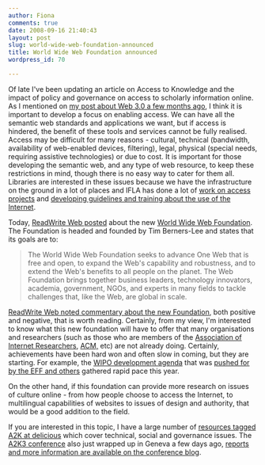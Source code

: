 ```yaml
---
author: Fiona
comments: true
date: 2008-09-16 21:40:43
layout: post
slug: world-wide-web-foundation-announced
title: World Wide Web Foundation announced
wordpress_id: 70

---
```


Of late I've been updating an article on Access to Knowledge and the impact of policy and governance on access to scholarly information online. As I mentioned on [my post about Web 3.0 a few months ago](http://www.semanticlibrary.net/2008/04/28/web-30-just-around-the-corner/), I think it is important to develop a focus on enabling access. We can have all the semantic web standards and applications we want, but if access is hindered, the benefit of these tools and services cannot be fully realised. Access may be difficult for many reasons - cultural, technical (bandwidth, availability of web-enabled devices, filtering), legal, physical (special needs, requiring assistive technologies) or due to cost. It is important for those developing the semantic web, and any type of web resource, to keep these restrictions in mind, though there is no easy way to cater for them all. Libraries are interested in these issues because we have the infrastructure on the ground in a lot of places and IFLA has done a lot of [work on access projects](http://www.ifla.org/VI/1/alp.htm) and [developing guidelines and training about the use of the Internet](http://www.ifla.org/faife/news/learning_materials_workshops.htm).

Today, [ReadWrite Web posted](http://www.readwriteweb.com/archives/tim_berners_lee_launches_world.php) about the new [World Wide Web Foundation](http://www.webfoundation.org/). The Foundation is headed and founded by Tim Berners-Lee and states that its goals are to:


> The World Wide Web Foundation seeks to advance One Web that is free and open, to expand the Web's capability and robustness, and to  extend the Web's      benefits to all people on the planet. The Web Foundation brings together business leaders, technology innovators, academia, government, NGOs, and experts in many fields to tackle challenges that, like the Web, are global in scale.


[ReadWrite Web noted commentary about the new Foundation](http://www.readwriteweb.com/archives/tim_berners_lee_launches_world.php), both positive and negative, that is worth reading. Certainly, from my view, I'm interested to know what this new foundation will have to offer that many organisations and researchers (such as those who are members of the [Association of Internet Researchers](http://aoir.org/), [ACM,](http://www.acm.org) etc) are not already doing. Certainly, achievements have been hard won and often slow in coming, but they are starting. For example, the [WIPO development agenda](http://www.wipo.int/ip-development/en/agenda/) that was [pushed for by the EFF and others](http://www.eff.org/issues/development-agenda) gathered rapid pace this year.

On the other hand, if this foundation can provide more research on issues of culture online - from how people choose to access the Internet, to multilingual capabilities of websites to issues of design and authority, that would be a good addition to the field.

If you are interested in this topic, I have a large number of [resources tagged A2K at delicious](http://delicious.com/Fiona/a2k) which cover technical, social and governance issues. The [A2K3 conference](http://a2k3.org/) also just wrapped up in Geneva a few days ago, [reports and more information are available on the conference blog](http://a2k3.org/).
